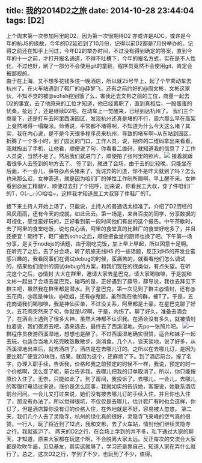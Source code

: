 title: 我的2014D2之旅
date: 2014-10-28 23:44:04
tags: [D2]
---
上个周末第一次参加阿里的D2，因为第一次很期待D2 亦或许是ADC，或许是今年的杭JS的缘故，今年的D2延迟到了10月份，记得以前D2都是7月份举办的。记得之前还在知乎上问过，今年D2的举办时间，不过没有得到确定的答案，直到今年的十一之前，才打开报名通道，不得不吐槽下，今年的报名方式，实在是不人性化，不过也好，刷了一部分不会使用git的童鞋，程序员竟然不会使用git，肯定会被鄙视的。<br/>
由于在上海，又不想多花钱多住一晚酒店，所以就25号早上，起了个早乘动车去杭州了。在火车站遇到了鞋厂的@薛梦飞，还有之前约好的@周文彬，文彬这家伙，不知不觉的被@sofish挖到饿了么，害我还去文彬之前的工位，商量一起去D2的事宜，去了他原来的工位才知道，他已经离职了，直到真相后，一股蛋蛋的忧桑。扯远了，还是继续D2吧。在动车上一觉醒来，已经到达杭州了。
我们三个商量下，还是打车去阿里西溪园区，发现杭州还真是堵的不行，周六那么早在高架上竟然堵得一塌糊涂。师傅说，平常都不堵得啊，不知道为什么今天这么堵？其实，我在内心说，是不是今天很多程序员来杭州，导致的堵车啊~从东站到园区，折腾了一个多小时，到了园区的门口，工作人员，说，把你的二维码拿出来看看，我就掏出了手机，让他看，顺便说了句，你看看二维码，就知道我的信息了？工作人员说，当然不是了。然后我们就进门了，顺便拍了张阿里的照片。<img src="http://ww4.sinaimg.cn/large/66df0835jw1eln6gxkivfj20np0hsgn4.jpg" /> 接着就跟着很多人去签到的地方去了。
签了到，就进了会场，由于去的比较晚，只能坐在后面，不一会儿，薛导@点头猪来了，我诧异的问道，你不是昨天就到了吗？怎么也来那么迟，女神答道，就是因为咱们厂的弹性工作制所赐啊，早上醒不来。女神看到@民工精髓V，顺便过去打了个招呼，回来说，你看民工大叔，穿了件咱们厂的T，O(∩_∩)O哈哈~，这样我才知道民工大叔穿了件鞋厂的T。

接下来主持人开始上场了，只能说，主持人的普通话太标准了。介绍了D2历经的风风雨雨，还有今天的成就，如此云云。第一场是，来自百度的同学，分享数据的可视化，感觉蛮好玩的，正好看到前一段时间他们有出的这个报告。中午茶歇时，去了阿里的食堂吃饭，说句良心话，阿里的食堂真的比鞋厂的食堂好吃多了，并且还便宜！期待下，鞋厂搬到soho之后，顺便把食堂的厨师也换了吧。下午第一场分享，是关于nodejs的话题，由于刚吃完饭，加上早上早起，所以困意十足啊。在听完了之后，去了分会场，听了航旅无线H5 的一些话题，反正对H5的开发业蛮感兴趣的，我看同事们在调试debug的时候，蛮痛苦的，就看看他们怎么调试的，结果他们提供的调试debug的方案，和我们现在的很类似，有点失望。在听完这个之后，@情封 大大在群里，邀请大家去星巴克，请大家喝咖啡，于是就和文彬一起出了会场去星巴克，碰巧的是，正好遇到了薛导，薛导说，我也去拜见下群主吧，虽然我在群里都是潜水。到了星巴克，第一次见到了群主@情封，还有@五花肉，@我是神仙，@瑶姐，还有@鬼懿，虽然我在他的群，被T了。于是，五花肉请我们喝咖啡，我是神仙买单，不过没关系，阿里都是土豪。在星巴克聊了好久，五花肉突然来了句，你就是U2啊，于是，内伤了。聊了好久，准备去酒会了，在酒会上遇到了很多大神，虽然大神都不认识我。在酒会没有多久，就被情封拉着说，我们夜游去吧，选来选去，最终去了西溪湿地。先po一张照片吧。
<img src="http://ww4.sinaimg.cn/large/66df0835jw1elrcuny1q3j22io1w01ky.jpg" />一群程序员夜游西溪湿地，想想也是醉了。不过西溪湿地确实很赞，适合和妹子一起去玩，也适合当地人吃完晚饭散散步，消消食。几个人，谈天谈地，说了好多，从西溪湿地出来后，就去酒店了。酒店是在去哪儿订的。之所以在去哪儿订，是因为要比鞋厂便宜20块钱，结果，就因为这个，还麻烦了下。到了酒店前台，报了名字，办理入职手续，告诉我，价格和我之前预定的时候不一样，我说，预定的时一个价格啊，怎么变了呢，前台告诉我，去哪儿把我的订单取消了，所以，你只能按原价入住了。无奈，只能如此了。到了房间，我投诉了，去哪儿，一会儿，去哪儿的客服打电话过来说，涨价是怎么回事，我就如实的告诉她，客服说，她联系酒店前台问问。一会儿又打过来说，她们没有按去哪儿订的手续入住，并且你也入住了，那没有办法了。所以觉得很坑，不仅仅是去哪儿，估计鞋厂有时也会这样，你订了，但是酒店算你没有订的价格入住，在外地就是不好，容易被人忽悠。
第二天，我们几个人去了灵隐寺，杭州的绿化真的很好，灵隐寺飞来峰的空气真的很赞。一行人，玩了将近到了12点，我和文彬，去了火车站，情封他们继续灵隐寺之行。我就返沪了。
两天的D2之行，在会场上学到的并不多，私下通过大家的聊天，才知道，原来大家都在玩这个啊，不会脱离大家太远。反正每次的交流会大家都是吹吹牛逼，见见基友，其实这就够了，学习还是靠自己，知道人家在弄什么就行了。总之，这次D2之行，学到了不少，也玩到了不少，值得。